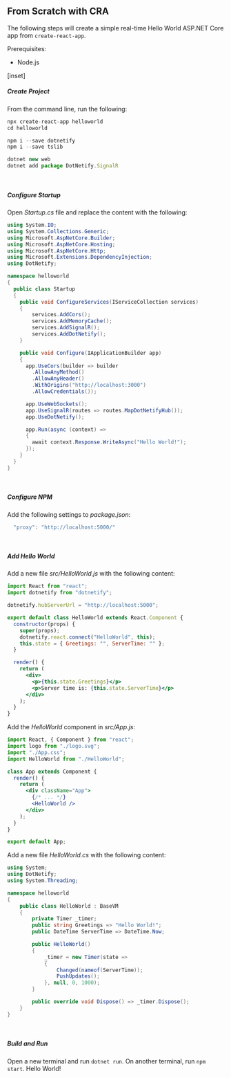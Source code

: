## From Scratch with CRA

The following steps will create a simple real-time Hello World ASP.NET Core app from `create-react-app`.

Prerequisites:

- Node.js

[inset]

##### Create Project

From the command line, run the following:

```jsx
npx create-react-app helloworld
cd helloworld

npm i --save dotnetify
npm i --save tslib

dotnet new web
dotnet add package DotNetify.SignalR
```

<br/>

##### Configure Startup

Open _Startup.cs_ file and replace the content with the following:

```csharp
using System.IO;
using System.Collections.Generic;
using Microsoft.AspNetCore.Builder;
using Microsoft.AspNetCore.Hosting;
using Microsoft.AspNetCore.Http;
using Microsoft.Extensions.DependencyInjection;
using DotNetify;

namespace helloworld
{
  public class Startup
  {
    public void ConfigureServices(IServiceCollection services)
    {
        services.AddCors();
        services.AddMemoryCache();
        services.AddSignalR();
        services.AddDotNetify();
    }

    public void Configure(IApplicationBuilder app)
    {
      app.UseCors(builder => builder
        .AllowAnyMethod()
        .AllowAnyHeader()
        .WithOrigins("http://localhost:3000")
        .AllowCredentials());

      app.UseWebSockets();
      app.UseSignalR(routes => routes.MapDotNetifyHub());
      app.UseDotNetify();

      app.Run(async (context) =>
      {
        await context.Response.WriteAsync("Hello World!");
      });
    }
  }
}
```

<br/>

##### Configure NPM

Add the following settings to _package.json_:

```js
  "proxy": "http://localhost:5000/"
```

<br/>

##### Add Hello World

Add a new file _src/HelloWorld.js_ with the following content:

```jsx
import React from "react";
import dotnetify from "dotnetify";

dotnetify.hubServerUrl = "http://localhost:5000";

export default class HelloWorld extends React.Component {
  constructor(props) {
    super(props);
    dotnetify.react.connect("HelloWorld", this);
    this.state = { Greetings: "", ServerTime: "" };
  }

  render() {
    return (
      <div>
        <p>{this.state.Greetings}</p>
        <p>Server time is: {this.state.ServerTime}</p>
      </div>
    );
  }
}
```

Add the _HelloWorld_ component in _src/App.js_:

```jsx
import React, { Component } from "react";
import logo from "./logo.svg";
import "./App.css";
import HelloWorld from "./HelloWorld";

class App extends Component {
  render() {
    return (
      <div className="App">
        {/* ... */}
        <HelloWorld />
      </div>
    );
  }
}

export default App;
```

Add a new file _HelloWorld.cs_ with the following content:

```csharp
using System;
using DotNetify;
using System.Threading;

namespace helloworld
{
    public class HelloWorld : BaseVM
    {
        private Timer _timer;
        public string Greetings => "Hello World!";
        public DateTime ServerTime => DateTime.Now;

        public HelloWorld()
        {
            _timer = new Timer(state =>
            {
                Changed(nameof(ServerTime));
                PushUpdates();
            }, null, 0, 1000);
        }

        public override void Dispose() => _timer.Dispose();
    }
}
```

<br/>

##### Build and Run

Open a new terminal and run `dotnet run`. On another terminal, run `npm start`. Hello World!
